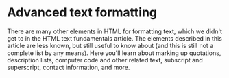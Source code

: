 # Advanced text formatting

There are many other elements in HTML for formatting text, which we didn't get to in the HTML text fundamentals article. The elements described in this article are less known, but still useful to know about (and this is still not a complete list by any means). Here you'll learn about marking up quotations, description lists, computer code and other related text, subscript and superscript, contact information, and more.
